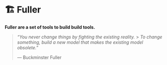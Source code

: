 # 🏗 Fuller

**Fuller are a set of tools to build build tools.**

> _“You never change things by fighting the existing reality._ > _To change something, build a new model that makes the existing model obsolete.”_
>
> ― Buckminster Fuller
